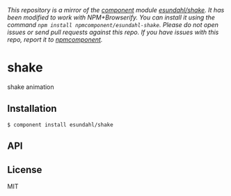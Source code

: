 *This repository is a mirror of the [component](http://component.io) module [esundahl/shake](http://github.com/esundahl/shake). It has been modified to work with NPM+Browserify. You can install it using the command `npm install npmcomponent/esundahl-shake`. Please do not open issues or send pull requests against this repo. If you have issues with this repo, report it to [npmcomponent](https://github.com/airportyh/npmcomponent).*

# shake

  shake animation

## Installation

    $ component install esundahl/shake

## API

   

## License

  MIT
